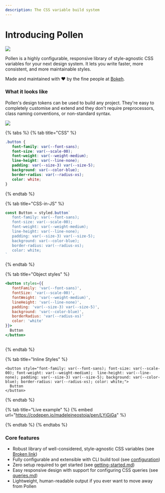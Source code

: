 ```yaml
---
description: The CSS variable build system
---
```


# Introducing Pollen

![](<.gitbook/assets/cover wide.jpg>)

Pollen is a highly configurable, responsive library of style-agnostic CSS variables for your next design system. It lets you write faster, more consistent, and more maintainable styles.&#x20;

Made and maintained with ❤️ by the fine people at [Bokeh](https://heybokeh.com).

### What it looks like

Pollen's design tokens can be used to build any project. They're easy to completely customise and extend and they don't require preprocessors, class naming conventions, or non-standard syntax.

![](.gitbook/assets/Mockup.jpg)

{% tabs %}
{% tab title="CSS" %}
```css
.button {
   font-family: var(--font-sans);
   font-size: var(--scale-00);
   font-weight: var(--weight-medium); 
   line-height: var(--line-none);
   padding: var(--size-3) var(--size-5);
   background: var(--color-blue);
   border-radius: var(--radius-xs);
   color: white;
}
```
{% endtab %}

{% tab title="CSS-in-JS" %}
```jsx
const Button = styled.button`
   font-family: var(--font-sans);
   font-size: var(--scale-00);
   font-weight: var(--weight-medium); 
   line-height: var(--line-none);
   padding: var(--size-3) var(--size-5);
   background: var(--color-blue);
   border-radius: var(--radius-xs);
   color: white;
`
```
{% endtab %}

{% tab title="Object styles" %}
```jsx
<button styles={{ 
   fontFamily: 'var(--font-sans)',
   fontSize: 'var(--scale-00)',
   fontWeight: 'var(--weight-medium)',
   lineHeight: 'var(--line-none)',
   padding: 'var(--size-3) var(--size-5)',
   background: 'var(--color-blue)',
   borderRadius: 'var(--radius-xs)'
   color: 'white'
}}>
  Button
</button>
  
```
{% endtab %}

{% tab title="Inline Styles" %}
```markup
<button style="font-family: var(--font-sans); font-size: var(--scale-00); font-weight: var(--weight-medium);  line-height: var(--line-none); padding: var(--size-3) var(--size-5); background: var(--color-blue); border-radius: var(--radius-xs); color: white;">
  Button
</button>
```
{% endtab %}

{% tab title="Live example" %}
{% embed url="https://codepen.io/madeleineostoja/pen/LYjGjGa" %}


{% endtab %}
{% endtabs %}

### Core features

* Robust library of well-considered, style-agnostic CSS variables (see [Broken link](broken-reference "mention"))
* Fully configurable and extensible with CLI build tool (see [configuration](basics/configuration/ "mention"))
* Zero setup required to get started (see [getting-started.md](basics/getting-started.md "mention"))
* Easy responsive design with support for configuring CSS queries (see [queries.md](basics/configuration/queries.md "mention"))
* Lightweight, human-readable output if you ever want to move away from Pollen

